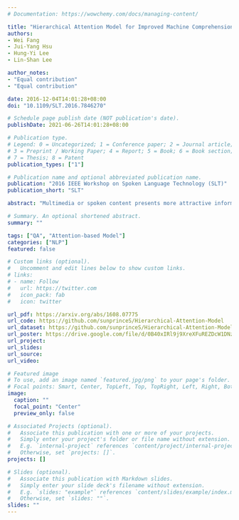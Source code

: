 ```yaml
---
# Documentation: https://wowchemy.com/docs/managing-content/

title: "Hierarchical Attention Model for Improved Machine Comprehension of Spoken Content"
authors:
- Wei Fang
- Jui-Yang Hsu
- Hung-Yi Lee
- Lin-Shan Lee

author_notes:
- "Equal contribution"
- "Equal contribution"

date: 2016-12-04T14:01:28+08:00
doi: "10.1109/SLT.2016.7846270"

# Schedule page publish date (NOT publication's date).
publishDate: 2021-06-26T14:01:28+08:00

# Publication type.
# Legend: 0 = Uncategorized; 1 = Conference paper; 2 = Journal article;
# 3 = Preprint / Working Paper; 4 = Report; 5 = Book; 6 = Book section;
# 7 = Thesis; 8 = Patent
publication_types: ["1"]

# Publication name and optional abbreviated publication name.
publication: "2016 IEEE Workshop on Spoken Language Technology (SLT)"
publication_short: "SLT"

abstract: "Multimedia or spoken content presents more attractive information than plain text content, but the former is more difficult to display on a screen and be selected by a user. As a result, accessing large collections of the former is much more difficult and time-consuming than the latter for humans. It’s therefore highly attractive to develop machines which can automatically understand spoken content and summarize the key information for humans to browse over. In this endeavor, a new task of machine comprehension of spoken content was proposed recently. The initial goal was defined as the listening comprehension test of TOEFL, a challenging academic English examination for English learners whose native languages are not English. An Attention-based Multi-hop Recurrent Neural Network (AMRNN) architecture was also proposed for this task, which considered only the sequential relationship within the speech utterances. In this paper, we propose a new Hierarchical Attention Model (HAM), which constructs multi-hopped attention mechanism over tree-structured rather than sequential representations for the utterances. Improved comprehension performance robust with respect to ASR errors were obtained."

# Summary. An optional shortened abstract.
summary: ""

tags: ["QA", "Attention-based Model"]
categories: ["NLP"]
featured: false

# Custom links (optional).
#   Uncomment and edit lines below to show custom links.
# links:
# - name: Follow
#   url: https://twitter.com
#   icon_pack: fab
#   icon: twitter

url_pdf: https://arxiv.org/abs/1608.07775
url_code: https://github.com/sunprinceS/Hierarchical-Attention-Model
url_dataset: https://github.com/sunprinceS/Hierarchical-Attention-Model/releases/download/0.0.1/to_project.zip
url_poster: https://drive.google.com/file/d/0B40xIRl9j9XreXFuREZDcW1DNzg/view?usp=sharing&resourcekey=0-_Vx4YLvz1fdsYBA46N_WAw
url_project:
url_slides:
url_source:
url_video:

# Featured image
# To use, add an image named `featured.jpg/png` to your page's folder. 
# Focal points: Smart, Center, TopLeft, Top, TopRight, Left, Right, BottomLeft, Bottom, BottomRight.
image:
  caption: ""
  focal_point: "Center"
  preview_only: false

# Associated Projects (optional).
#   Associate this publication with one or more of your projects.
#   Simply enter your project's folder or file name without extension.
#   E.g. `internal-project` references `content/project/internal-project/index.md`.
#   Otherwise, set `projects: []`.
projects: []

# Slides (optional).
#   Associate this publication with Markdown slides.
#   Simply enter your slide deck's filename without extension.
#   E.g. `slides: "example"` references `content/slides/example/index.md`.
#   Otherwise, set `slides: ""`.
slides: ""
---
```

